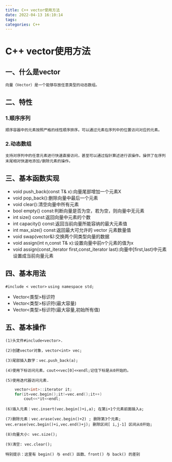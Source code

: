 ```yaml
---
title: C++ vector使用方法
date: 2022-04-13 16:10:14
tags:
categories: C++
---
```

# C++ vector使用方法
## 一、什么是vector
    向量（Vector）是一个能够存放任意类型的动态数组。

## 二、特性
### 1.顺序序列

    顺序容器中的元素按照严格的线性顺序排序。可以通过元素在序列中的位置访问对应的元素。
### 2.动态数组

    支持对序列中的任意元素进行快速直接访问，甚至可以通过指针算述进行该操作。操供了在序列末尾相对快速地添加/删除元素的操作。

## 三、基本函数实现
+ void push_back(const T& x)​:向量尾部增加一个元素X
+ void pop_back()​:删除向量中最后一个元素
+ ​void clear()​:清空向量中所有元素
+ bool empty() const​:判断向量是否为空，若为空，则向量中无元素
+ int size() const​:返回向量中元素的个数
+  int capacity() const​:返回当前向量所能容纳的最大元素值
+ int max_size() const​:返回最大可允许的 vector 元素数量值
+ void swap(vector&)​:交换两个同类型向量的数据
+ void assign(int n,const T& x)​:设置向量中前n个元素的值为x
+ void assign(const_iterator first,const_iterator last)​:向量中[first,last)中元素设置成当前向量元素

## 四、基本用法
 `#include < vector>`
 `using namespace std;`
+ Vector<类型>标识符
+ Vector<类型>标识符(最大容量)
+ Vector<类型>标识符(最大容量,初始所有值)

## 五、基本操作
    (1)头文件​#include<vector>​.

    (2)创建vector对象，​vector<int> vec​;

    (3)尾部插入数字：​vec.push_back(a)​;

    (4)使用下标访问元素，​cout<<vec[0]<<endl​;记住下标是从0开始的。

    (5)使用迭代器访问元素.

```C++
    vector<int>::iterator it;
    for(it=vec.begin();it!=vec.end();it++)
        cout<<*it<<endl;
```

    (6)插入元素：​vec.insert(vec.begin()+i,a)​; 在第i+1个元素前面插入a;

    (7)删除元素：​vec.erase(vec.begin()+2)​ ; 删除第3个元素; vec.erase(vec.begin()+i,vec.end()+j)​; 删除区间[ i,j-1] 区间从0开始;

    (8)向量大小: ​vec.size()​;

    (9)清空: ​vec.clear()​;

    特别提示：这里有 begin() 与 end() 函数、front() 与 back() 的差别
